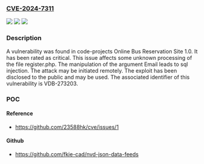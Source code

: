 ### [CVE-2024-7311](https://cve.mitre.org/cgi-bin/cvename.cgi?name=CVE-2024-7311)
![](https://img.shields.io/static/v1?label=Product&message=Online%20Bus%20Reservation%20Site&color=blue)
![](https://img.shields.io/static/v1?label=Version&message=%3D%201.0%20&color=brighgreen)
![](https://img.shields.io/static/v1?label=Vulnerability&message=CWE-89%20SQL%20Injection&color=brighgreen)

### Description

A vulnerability was found in code-projects Online Bus Reservation Site 1.0. It has been rated as critical. This issue affects some unknown processing of the file register.php. The manipulation of the argument Email leads to sql injection. The attack may be initiated remotely. The exploit has been disclosed to the public and may be used. The associated identifier of this vulnerability is VDB-273203.

### POC

#### Reference
- https://github.com/23588hk/cve/issues/1

#### Github
- https://github.com/fkie-cad/nvd-json-data-feeds

